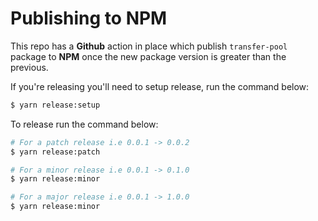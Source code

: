 # Publishing to NPM

This repo has a **Github** action in place which publish `transfer-pool` package to **NPM** once the new package version is greater than the previous.

If you're releasing you'll need to setup release, run the command below:

```bash
$ yarn release:setup
```

To release run the command below:

```bash
# For a patch release i.e 0.0.1 -> 0.0.2
$ yarn release:patch

# For a minor release i.e 0.0.1 -> 0.1.0
$ yarn release:minor

# For a major release i.e 0.0.1 -> 1.0.0
$ yarn release:minor
```
